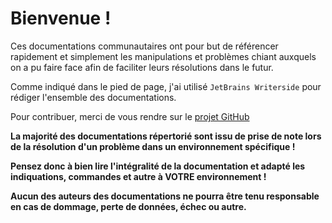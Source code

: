 # Bienvenue !

Ces documentations communautaires ont pour but de référencer rapidement et simplement les manipulations et problèmes chiant auxquels on a pu faire face afin de faciliter leurs résolutions dans le futur.

Comme indiqué dans le pied de page, j'ai utilisé `JetBrains Writerside` pour rédiger l'ensemble des documentations.

Pour contribuer, merci de vous rendre sur le [projet GitHub](https://github.com/KriKrixs/Docs)

**La majorité des documentations répertorié sont issu de prise de note lors de la résolution d'un problème dans un environnement spécifique !**

**Pensez donc à bien lire l'intégralité de la documentation et adapté les indiquations, commandes et autre à VOTRE environnement !**

**Aucun des auteurs des documentations ne pourra être tenu responsable en cas de dommage, perte de données, échec ou autre.**